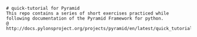 ~~~~~~~~~~~~~~~~~~~~~~~~~~~~~~~~~~~~~~~~~~~~~~~~~~~~~~~~~~~
# quick-tutorial for Pyramid
This repo contains a series of short exercises practiced while following documentation of the Pyramid Framework for python.
@ http://docs.pylonsproject.org/projects/pyramid/en/latest/quick_tutorial/index.html
~~~~~~~~~~~~~~~~~~~~~~~~~~~~~~~~~~~~~~~~~~~~~~~~~~~~~~~~~~~~
